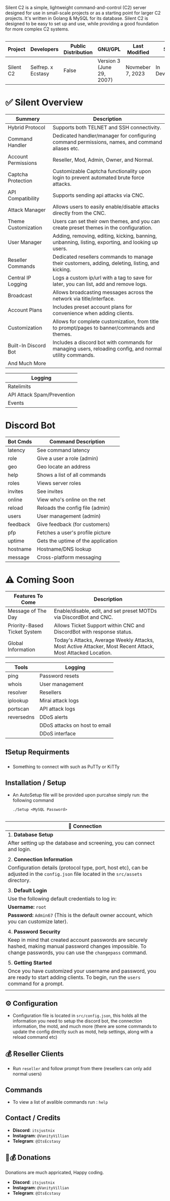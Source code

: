 ## 
Silent C2 is a simple, lightweight command-and-control (C2) server designed for use in small-scale projects or as a starting point for larger C2 projects.  It's written in Golang &amp; MySQL for its database. Silent C2 is designed to be easy to set up and use, while providing a good foundation for more complex C2 systems.
##
| **Project**          | **Developers**      | **Public Distribution** | **GNU/GPL**        | **Last Modified**   | **Status** |
|---------------------|-------------------|------------------------|------------------|-------------------|--------------------|
| Silent C2       | Selfrep. x Ecstasy    | False                  | Version 3 (June 29, 2007) | Novmeber 7, 2023  | In Development                  |


##

# ✅ Silent Overview
| Summery                 | Description                                                                                            |
|-------------------------|--------------------------------------------------------------------------------------------------------|
| Hybrid Protocol         | Supports both TELNET and SSH connectivity.                                                             |
| Command Handler         | Dedicated handler/manager for configuring command permissions, names, and command aliases etc.       |
| Account Permissions     | Reseller, Mod, Admin, Owner, and Normal.                                                              |
| Captcha Protection      | Customizable Captcha functionality upon login to prevent automated brute force attacks.             |
| API Compatibility       | Supports sending api attacks via CNC.                                                                 |
| Attack Manager          | Allows users to easily enable/disable attacks directly from the CNC.                                  |
| Theme Customization     | Users can set their own themes, and you can create preset themes in the configuration.               |
| User Manager            | Adding, removing, editing, kicking, banning, unbanning, listing, exporting, and looking up users.    |
| Reseller Commands       | Dedicated resellers commands to manage their customers, adding, deleting, listing, and kicking.     |
| Central IP Logging      | Logs a custom ip/url with a tag to save for later, you can list, add and remove logs.                  |
| Broadcast               | Allows broadcasting messages across the network via title/interface.                                   |
| Account Plans           | Includes preset account plans for convenience when adding clients.                                    |
| Customization           | Allows for complete customization, from title to prompt/pages to banner/commands and themes.        |
| Built-In Discord Bot    | Includes a discord bot with commands for managing users, reloading config, and normal utility commands. |
| And Much More          |                                                                                                        |

| **Logging**     |
|-----------------|
|  Ratelimits    |
|  API Attack Spam/Prevention |
|  Events        |



##

# Discord Bot

    
| Bot Cmds  | Command Description                                |
|-----------|----------------------------------------------------|
| latency   | See command latency                                |
| role      | Give a user a role (admin)                         |
| geo       | Geo locate an address                             |
| help      | Shows a list of all commands                       |
| roles     | Views server roles                                |
| invites   | See invites                                        |
| online    | View who's online on the net                       |
| reload    | Reloads the config file (admin)                   |
| users     | User management (admin)                           |
| feedback  | Give feedback (for customers)                     |
| pfp       | Fetches a user's profile picture                   |
| uptime    | Gets the uptime of the application                |
| hostname  | Hostname/DNS lookup                                |
| message   | Cross-platform messaging                          |

## 

# ⚠️ Coming Soon
| Features To Come               | Description                                                           |
|--------------------------------|-----------------------------------------------------------------------|
| Message of The Day            | Enable/disable, edit, and set preset MOTDs via DiscordBot and CNC.   |
| Priority-Based Ticket System   | Allows Ticket Support within CNC and DiscordBot with response status. |
| Global Information             | Today's Attacks, Average Weekly Attacks, Most Active Attacker, Most Recent Attack, Most Attacked Location. |



| **Tools**  | **Logging** |
|------------|-------------|
|  ping     |  Password resets |
|  whois    |  User management |
|  resolver |  Resellers |
|  iplookup |  Mirai attack logs |
|  portscan |  API attack logs |
|  reversedns |  DDoS alerts |
|           |  DDoS attacks on host to email |
|           |  DDoS interface |


##

## ❗Setup Requirments
- Something to connect with such as PuTTy or KiTTy
##

## Installation / Setup
- An AutoSetup file will be provided upon purcahse simply run: the following command

      ./Setup <MySQL Password>

##

| **🔌 Connection**                                             |
|---------------------------------------------------------------|
| 1. **Database Setup**                                        |
|     After setting up the database and screening, you can connect and login. |
|                                                              |
| 2. **Connection Information**                                 |
|     Configuration details (protocol type, port, host etc), can be adjusted in the `config.json` file located in the `src/assets` directory. |
|                                                              |
| 3. **Default Login**                                         |
|     Use the following default credentials to log in:         |
|       **Username:** `root`                                  |
|       **Password:** `Admin67` (This is the default owner account, which you can customize later). |
|                                                              |
| 4. **Password Security**                                     |
|     Keep in mind that created account passwords are securely hashed, making manual password changes impossible. To change passwords, you can use the `changepass` command. |
|                                                              |
| 5. **Getting Started**                                      |
|     Once you have customized your username and password, you are ready to start adding clients. To begin, run the `users` command for a prompt. |
|                                                               |



## ⚙ Configuration
- Configuration file is located in `src/config.json`, this holds all the information you need to setup the discord bot, the connection information, the motd, and much more (there are some commands to update the config directly such as motd, help settings, along with a reload command etc)  
  
##

## 💰 Reseller Clients
- Run `reseller` and follow prompt from there (resellers can only add normal users)
  
##

## Commands
- To view a list of avalible commands run : `help`

##

## Contact / Credits
- **Discord**: `itsjustnix`
- **Instagram**: `@VanityVillian`
- **Telegram**: `@ItsEcstasy`

##

## 🤝💰 Donations
Donations are much appricated, Happy coding.
- **Discord**: `itsjustnix`
- **Instagram**: `@VanityVillian`
- **Telegram**: `@ItsEcstasy`

  
